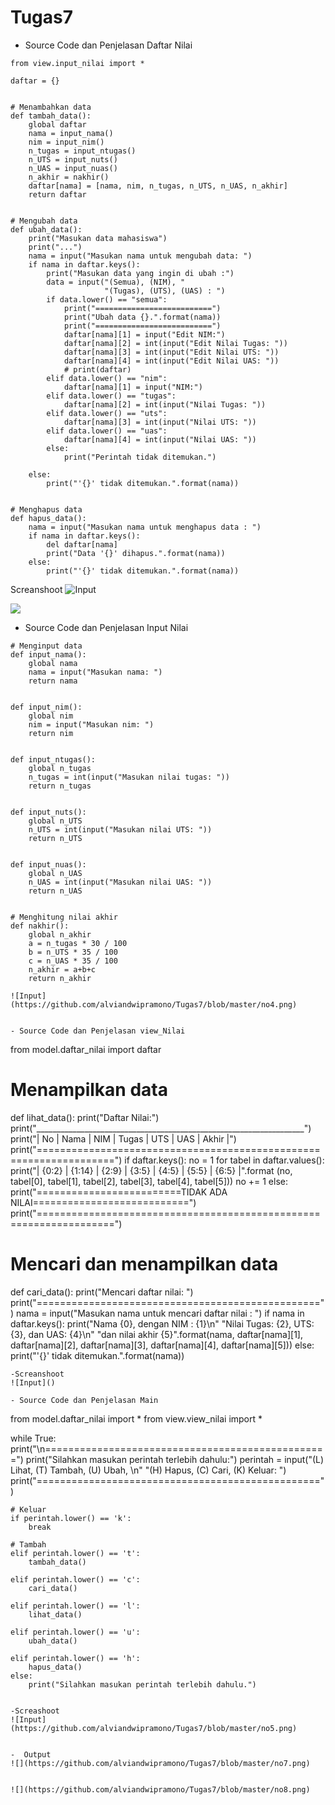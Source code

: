 # Tugas7
- Source Code dan Penjelasan Daftar Nilai
```
from view.input_nilai import *

daftar = {}


# Menambahkan data
def tambah_data():
    global daftar
    nama = input_nama()
    nim = input_nim()
    n_tugas = input_ntugas()
    n_UTS = input_nuts()
    n_UAS = input_nuas()
    n_akhir = nakhir()
    daftar[nama] = [nama, nim, n_tugas, n_UTS, n_UAS, n_akhir]
    return daftar


# Mengubah data
def ubah_data():
    print("Masukan data mahasiswa")
    print("...")
    nama = input("Masukan nama untuk mengubah data: ")
    if nama in daftar.keys():
        print("Masukan data yang ingin di ubah :")
        data = input("(Semua), (NIM), "
                     "(Tugas), (UTS), (UAS) : ")
        if data.lower() == "semua":
            print("==========================")
            print("Ubah data {}.".format(nama))
            print("==========================")
            daftar[nama][1] = input("Edit NIM:")
            daftar[nama][2] = int(input("Edit Nilai Tugas: "))
            daftar[nama][3] = int(input("Edit Nilai UTS: "))
            daftar[nama][4] = int(input("Edit Nilai UAS: "))
            # print(daftar)
        elif data.lower() == "nim":
            daftar[nama][1] = input("NIM:")
        elif data.lower() == "tugas":
            daftar[nama][2] = int(input("Nilai Tugas: "))
        elif data.lower() == "uts":
            daftar[nama][3] = int(input("Nilai UTS: "))
        elif data.lower() == "uas":
            daftar[nama][4] = int(input("Nilai UAS: "))
        else:
            print("Perintah tidak ditemukan.")

    else:
        print("'{}' tidak ditemukan.".format(nama))


# Menghapus data
def hapus_data():
    nama = input("Masukan nama untuk menghapus data : ")
    if nama in daftar.keys():
        del daftar[nama]
        print("Data '{}' dihapus.".format(nama))
    else:
        print("'{}' tidak ditemukan.".format(nama))
```

Screanshoot
![Input](https://github.com/alviandwipramono/Tugas7/blob/master/no2.png)

![](https://github.com/alviandwipramono/Tugas7/blob/master/no3.png)


- Source Code dan Penjelasan Input Nilai
```
# Menginput data
def input_nama():
    global nama
    nama = input("Masukan nama: ")
    return nama


def input_nim():
    global nim
    nim = input("Masukan nim: ")
    return nim


def input_ntugas():
    global n_tugas
    n_tugas = int(input("Masukan nilai tugas: "))
    return n_tugas


def input_nuts():
    global n_UTS
    n_UTS = int(input("Masukan nilai UTS: "))
    return n_UTS


def input_nuas():
    global n_UAS
    n_UAS = int(input("Masukan nilai UAS: "))
    return n_UAS


# Menghitung nilai akhir
def nakhir():
    global n_akhir
    a = n_tugas * 30 / 100
    b = n_UTS * 35 / 100
    c = n_UAS * 35 / 100
    n_akhir = a+b+c
    return n_akhir
    
![Input](https://github.com/alviandwipramono/Tugas7/blob/master/no4.png)


- Source Code dan Penjelasan view_Nilai
```
from model.daftar_nilai import daftar

# Menampilkan data
def lihat_data():
    print("Daftar Nilai:")
    print("___________________________________________________________________")
    print("| No |      Nama      |    NIM    | Tugas |  UTS  |  UAS  | Akhir |")
    print("===================================================================")
    if daftar.keys():
        no = 1
        for tabel in daftar.values():
            print("| {0:2} | {1:14} | {2:9} | {3:5} | {4:5} | {5:5} | {6:5} |".format
                  (no, tabel[0],
                   tabel[1], tabel[2],
                   tabel[3], tabel[4], tabel[5]))
            no += 1
    else:
        print("=========================TIDAK ADA NILAI===========================")
        print("===================================================================")

# Mencari dan menampilkan data
def cari_data():
    print("Mencari daftar nilai: ")
    print("=================================================")
    nama = input("Masukan nama untuk mencari daftar nilai : ")
    if nama in daftar.keys():
        print("Nama {0}, dengan NIM : {1}\n"
              "Nilai Tugas: {2}, UTS: {3}, dan UAS: {4}\n"
              "dan nilai akhir {5}".format(nama, daftar[nama][1],
                                           daftar[nama][2], daftar[nama][3],
                                           daftar[nama][4], daftar[nama][5]))
    else:
        print("'{}' tidak ditemukan.".format(nama))
```
-Screanshoot
![Input]()

- Source Code dan Penjelasan Main
```
from model.daftar_nilai import *
from view.view_nilai import *

while True:
    print("\n=================================================")
    print("Silahkan masukan perintah terlebih dahulu:")
    perintah = input("(L) Lihat, (T) Tambah, (U) Ubah, \n"
                     "(H) Hapus, (C) Cari, (K) Keluar: ")
    print("=================================================")

    # Keluar
    if perintah.lower() == 'k':
        break

    # Tambah
    elif perintah.lower() == 't':
        tambah_data()

    elif perintah.lower() == 'c':
        cari_data()

    elif perintah.lower() == 'l':
        lihat_data()

    elif perintah.lower() == 'u':
        ubah_data()

    elif perintah.lower() == 'h':
        hapus_data()
    else:
        print("Silahkan masukan perintah terlebih dahulu.")
   ```
   
   -Screashoot
   ![Input](https://github.com/alviandwipramono/Tugas7/blob/master/no5.png)
   
   
   -  Output
   ![](https://github.com/alviandwipramono/Tugas7/blob/master/no7.png)
   
   
   ![](https://github.com/alviandwipramono/Tugas7/blob/master/no8.png)

